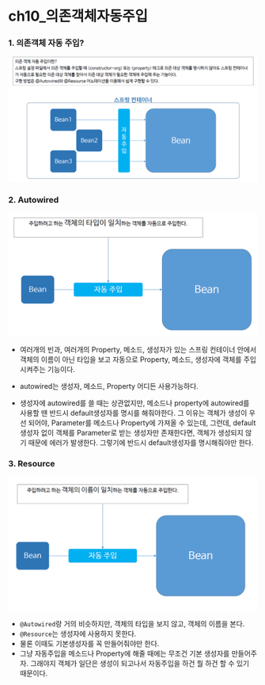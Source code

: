# ch10_의존객체자동주입

### 1. 의존객체 자동 주입?

![](./1.png)

### 2. Autowired

![](./2.png)

* 여러개의 빈과, 여러개의 Property, 메소드, 생성자가 있는 스프링 컨테이너 안에서 객체의 이름이 아닌 타입을 보고 자동으로 Property, 메소드, 생성자에 객체를 주입시켜주는 기능이다.

* autowired는 생성자, 메소드, Property 어디든 사용가능하다.
* 생성자에 autowired를 쓸 때는 상관없지만, 메소드나 property에 autowired를 사용할 땐 반드시 default생성자를 명시를 해줘야한다. 그 이유는 객체가 생성이 우선 되어야, Parameter를 메소드나 Property에 가져올 수 있는데, 그런데, default생성자 없이 객체를 Parameter로 받는 생성자만 존재한다면, 객체가 생성되지 않기 때문에 에러가 발생한다. 그렇기에 반드시 default생성자를 명시해줘야만 한다.

### 3. Resource

![](./3.png)

* `@Autowired`랑 거의 비슷하지만, 객체의 타입을 보지 않고, 객체의 이름을 본다.
* `@Resource`는 생성자에 사용하지 못한다.
* 물론 이때도 기본생성자를 꼭 만들어줘야만 한다.
* 그냥 자동주입을 메소드나 Property에 해줄 때에는 무조건 기본 생성자를 만들어주자. 그래야지 객체가 일단은 생성이 되고나서 자동주입을 하건 뭘 하건 할 수 있기 때문이다.

